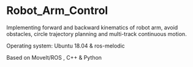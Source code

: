 # Robot_Arm_Control
Implementing forward and backward kinematics of robot arm, avoid obstacles, circle trajectory planning and multi-track continuous motion.

Operating system: Ubuntu 18.04 & ros-melodic

Based on MoveIt/ROS , C++ & Python
